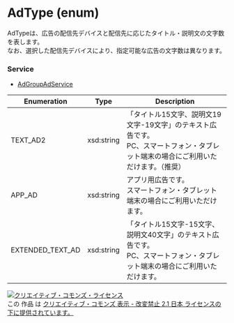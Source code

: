 # AdType (enum)
AdTypeは、広告の配信先デバイスと配信先に応じたタイトル・説明文の文字数を表します。<br>
なお、選択した配信先デバイスにより、指定可能な広告の文字数は異なります。

### Service
+ [AdGroupAdService](../services/AdGroupAdService.md)

| Enumeration | Type | Description | 
|---|---|---|
| TEXT_AD2| xsd:string| 「タイトル15文字、説明文19文字-19文字」のテキスト広告です。<br>PC、スマートフォン・タブレット端末の場合にご利用いただけます。（推奨） |
| APP_AD| xsd:string| アプリ用広告です。<br>スマートフォン・タブレット端末の場合にご利用いただけます。 |
| EXTENDED_TEXT_AD| xsd:string| 「タイトル15文字-15文字、説明文40文字」のテキスト広告です。<br>PC、スマートフォン・タブレット端末の場合にご利用いただけます。 |

<a rel="license" href="http://creativecommons.org/licenses/by-nd/2.1/jp/"><img alt="クリエイティブ・コモンズ・ライセンス" style="border-width:0" src="https://i.creativecommons.org/l/by-nd/2.1/jp/88x31.png" /></a><br />この 作品 は <a rel="license" href="http://creativecommons.org/licenses/by-nd/2.1/jp/">クリエイティブ・コモンズ 表示 - 改変禁止 2.1 日本 ライセンスの下に提供されています。</a>
